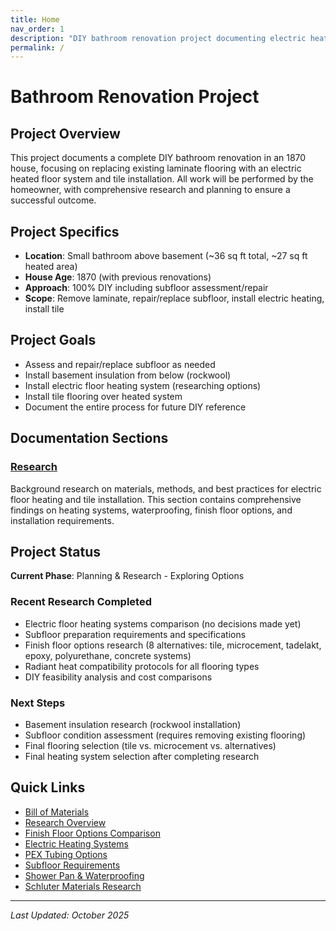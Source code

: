 ```yaml
---
title: Home
nav_order: 1
description: "DIY bathroom renovation project documenting electric heated floor installation and tile flooring"
permalink: /
---
```


# Bathroom Renovation Project

## Project Overview

This project documents a complete DIY bathroom renovation in an 1870 house, focusing on replacing existing laminate flooring with an electric heated floor system and tile installation. All work will be performed by the homeowner, with comprehensive research and planning to ensure a successful outcome.

## Project Specifics

- **Location**: Small bathroom above basement (~36 sq ft total, ~27 sq ft heated area)
- **House Age**: 1870 (with previous renovations)
- **Approach**: 100% DIY including subfloor assessment/repair
- **Scope**: Remove laminate, repair/replace subfloor, install electric heating, install tile

## Project Goals

- Assess and repair/replace subfloor as needed
- Install basement insulation from below (rockwool)
- Install electric floor heating system (researching options)
- Install tile flooring over heated system
- Document the entire process for future DIY reference

## Documentation Sections

### [Research](research/)
Background research on materials, methods, and best practices for electric floor heating and tile installation. This section contains comprehensive findings on heating systems, waterproofing, finish floor options, and installation requirements.

## Project Status

**Current Phase**: Planning & Research - Exploring Options

### Recent Research Completed
- Electric floor heating systems comparison (no decisions made yet)
- Subfloor preparation requirements and specifications
- Finish floor options research (8 alternatives: tile, microcement, tadelakt, epoxy, polyurethane, concrete systems)
- Radiant heat compatibility protocols for all flooring types
- DIY feasibility analysis and cost comparisons

### Next Steps
- Basement insulation research (rockwool installation)
- Subfloor condition assessment (requires removing existing flooring)
- Final flooring selection (tile vs. microcement vs. alternatives)
- Final heating system selection after completing research

## Quick Links

- [Bill of Materials](bill-of-materials.md)
- [Research Overview](research/)
- [Finish Floor Options Comparison](research/finish-floor/)
- [Electric Heating Systems](research/electric-floor-heating-comparison.md)
- [PEX Tubing Options](research/pex.md)
- [Subfloor Requirements](research/subfloor-preparation-requirements.md)
- [Shower Pan & Waterproofing](research/shower-pan-waterproofing.md)
- [Schluter Materials Research](research/schluter-materials-comprehensive.md)

---

*Last Updated: October 2025*
